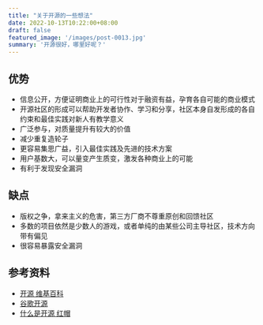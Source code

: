```yaml
---
title: "关于开源的一些想法"
date: 2022-10-13T10:22:00+08:00
draft: false
featured_image: '/images/post-0013.jpg'
summary: '开源很好，哪里好呢？'
---
```


## 优势

- 信息公开，方便证明商业上的可行性对于融资有益，孕育各自可能的商业模式
- 开源社区的形成可以帮助开发者协作、学习和分享，社区本身自发形成的各自约束和最佳实践对新人有教学意义
- 广泛参与，对质量提升有较大的价值
- 减少重复造轮子
- 更容易集思广益，引入最佳实践及先进的技术方案
- 用户基数大，可以量变产生质变，激发各种商业上的可能
- 有利于发现安全漏洞

## 缺点

- 版权之争，拿来主义的危害，第三方厂商不尊重原创和回馈社区
- 多数的项目依然是少数人的游戏，或者单纯的由某些公司主导社区，技术方向带有偏见
- 很容易暴露安全漏洞

## 参考资料

- [开源 维基百科](https://en.wikipedia.org/wiki/Open_source)
- [谷歌开源](https://opensource.google/)
- [什么是开源 红帽](https://www.redhat.com/en/topics/open-source/what-is-open-source)
